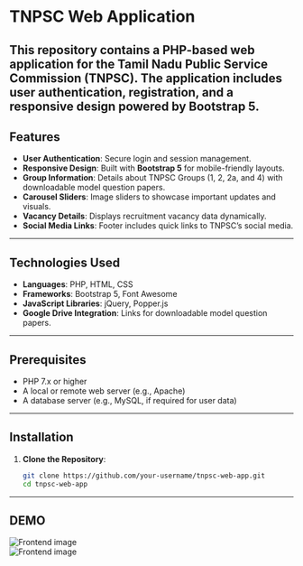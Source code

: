 # TNPSC Web Application

This repository contains a PHP-based web application for the **Tamil Nadu Public Service Commission (TNPSC)**. The application includes user authentication, registration, and a responsive design powered by **Bootstrap 5**.
---
## Features

- **User Authentication**: Secure login and session management.
- **Responsive Design**: Built with **Bootstrap 5** for mobile-friendly layouts.
- **Group Information**: Details about TNPSC Groups (1, 2, 2a, and 4) with downloadable model question papers.
- **Carousel Sliders**: Image sliders to showcase important updates and visuals.
- **Vacancy Details**: Displays recruitment vacancy data dynamically.
- **Social Media Links**: Footer includes quick links to TNPSC’s social media.
---
## Technologies Used

- **Languages**: PHP, HTML, CSS
- **Frameworks**: Bootstrap 5, Font Awesome
- **JavaScript Libraries**: jQuery, Popper.js
- **Google Drive Integration**: Links for downloadable model question papers.
---
## Prerequisites

- PHP 7.x or higher
- A local or remote web server (e.g., Apache)
- A database server (e.g., MySQL, if required for user data)
---
## Installation

1. **Clone the Repository**:
   ```bash
   git clone https://github.com/your-username/tnpsc-web-app.git
   cd tnpsc-web-app
---
## DEMO

![Frontend image](tnpsc-web/image3.png)
<br/>
![Frontend image](tnpsc-web/image4.png)

